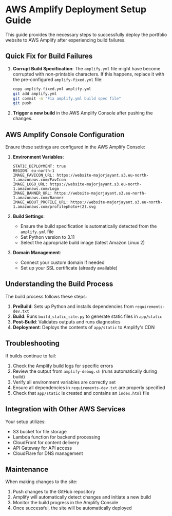 # AWS Amplify Deployment Setup Guide

This guide provides the necessary steps to successfully deploy the portfolio website to AWS Amplify after experiencing build failures.

## Quick Fix for Build Failures

1. **Corrupt Build Specification**: The `amplify.yml` file might have become corrupted with non-printable characters. If this happens, replace it with the pre-configured `amplify-fixed.yml` file:
   ```bash
   copy amplify-fixed.yml amplify.yml
   git add amplify.yml
   git commit -m "Fix amplify.yml build spec file"
   git push
   ```

2. **Trigger a new build** in the AWS Amplify Console after pushing the changes.

## AWS Amplify Console Configuration

Ensure these settings are configured in the AWS Amplify Console:

1. **Environment Variables**:
   ```
   STATIC_DEPLOYMENT: true
   REGION: eu-north-1
   IMAGE_FAVICON_URL: https://website-majorjayant.s3.eu-north-1.amazonaws.com/FavIcon
   IMAGE_LOGO_URL: https://website-majorjayant.s3.eu-north-1.amazonaws.com/Logo
   IMAGE_BANNER_URL: https://website-majorjayant.s3.eu-north-1.amazonaws.com/Banner
   IMAGE_ABOUT_PROFILE_URL: https://website-majorjayant.s3.eu-north-1.amazonaws.com/profilephoto+(2).svg
   ```

2. **Build Settings**:
   - Ensure the build specification is automatically detected from the `amplify.yml` file
   - Set Python version to 3.11
   - Select the appropriate build image (latest Amazon Linux 2)

3. **Domain Management**:
   - Connect your custom domain if needed
   - Set up your SSL certificate (already available)

## Understanding the Build Process

The build process follows these steps:
1. **PreBuild**: Sets up Python and installs dependencies from `requirements-dev.txt`
2. **Build**: Runs `build_static_site.py` to generate static files in `app/static`
3. **Post-Build**: Validates outputs and runs diagnostics
4. **Deployment**: Deploys the contents of `app/static` to Amplify's CDN

## Troubleshooting

If builds continue to fail:

1. Check the Amplify build logs for specific errors
2. Review the output from `amplify-debug.sh` (runs automatically during build)
3. Verify all environment variables are correctly set
4. Ensure all dependencies in `requirements-dev.txt` are properly specified
5. Check that `app/static` is created and contains an `index.html` file

## Integration with Other AWS Services

Your setup utilizes:
- S3 bucket for file storage
- Lambda function for backend processing
- CloudFront for content delivery
- API Gateway for API access
- CloudFlare for DNS management

## Maintenance

When making changes to the site:
1. Push changes to the GitHub repository
2. Amplify will automatically detect changes and initiate a new build
3. Monitor the build progress in the Amplify Console
4. Once successful, the site will be automatically deployed 